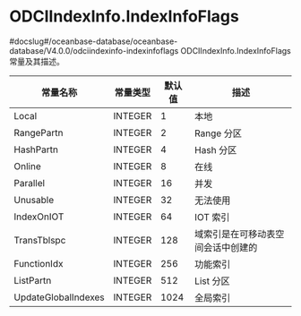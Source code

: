 ODCIIndexInfo.IndexInfoFlags 
=================================================
#docslug#/oceanbase-database/oceanbase-database/V4.0.0/odciindexinfo-indexinfoflags
ODCIIndexInfo.IndexInfoFlags 常量及其描述。


|        常量名称         |  常量类型   | 默认值  |        描述         |
|---------------------|---------|------|-------------------|
| Local               | INTEGER | 1    | 本地                |
| RangePartn          | INTEGER | 2    | Range 分区          |
| HashPartn           | INTEGER | 4    | Hash 分区           |
| Online              | INTEGER | 8    | 在线                |
| Parallel            | INTEGER | 16   | 并发                |
| Unusable            | INTEGER | 32   | 无法使用              |
| IndexOnIOT          | INTEGER | 64   | IOT 索引            |
| TransTblspc         | INTEGER | 128  | 域索引是在可移动表空间会话中创建的 |
| FunctionIdx         | INTEGER | 256  | 功能索引              |
| ListPartn           | INTEGER | 512  | List 分区           |
| UpdateGlobalIndexes | INTEGER | 1024 | 全局索引              |



